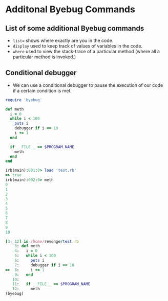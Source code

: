 # Additonal Byebug Commands

## List of some additional Byebug commands

* ```list=``` shows where exactly are you in the code.
* ```display``` used to keep track of values of variables in the code.
* ```where``` used to view the stack-trace of a particular method (where all a particular method is invoked.)

## Conditional debugger

* We can use a conditional debugger to pause the execution of our code if a certain condition is met. 

```ruby
require 'byebug'

def meth
  i = 0
  while i < 100
    puts i
    debugger if i == 10
    i += 1
  end

  if __FILE__ == $PROGRAM_NAME
    meth
  end
end

irb(main):001:0> load 'test.rb'
=> true
irb(main):002:0> meth
0
1
2
3
4
5
6
7
8
9
10

[3, 12] in /home/revenge/test.rb
    3: def meth
    4:   i = 0
    5:   while i < 100
    6:     puts i
    7:     debugger if i == 10
=>  8:     i += 1
    9:   end
   10: 
   11:   if __FILE__ == $PROGRAM_NAME
   12:     meth
(byebug) 
```